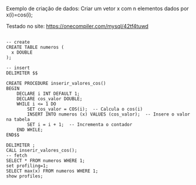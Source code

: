 
Exemplo de criação de dados:
Criar um vetor x com n elementos dados por x(i)=cos(i);

Testado no site:
https://onecompiler.com/mysql/42tf4tuwd


```mysql

-- create
CREATE TABLE numeros (
  x DOUBLE
);

-- insert
DELIMITER $$

CREATE PROCEDURE inserir_valores_cos()
BEGIN
    DECLARE i INT DEFAULT 1;
    DECLARE cos_valor DOUBLE;
    WHILE i <= 1 DO
        SET cos_valor = COS(i);  -- Calcula o cos(i)
        INSERT INTO numeros (x) VALUES (cos_valor);  -- Insere o valor na tabela
        SET i = i + 1;  -- Incrementa o contador
    END WHILE;
END$$

DELIMITER ;
CALL inserir_valores_cos();
-- fetch 
SELECT * FROM numeros WHERE 1;
set profiling=1;
SELECT max(x) FROM numeros WHERE 1;
show profiles;

```

```

```